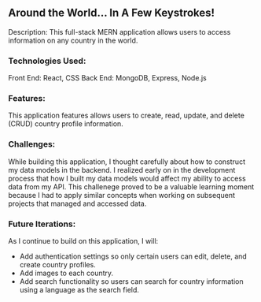 
## Around the World... In A Few Keystrokes!

Description: This full-stack MERN application allows users to access information on any country in the world. 

### Technologies Used: 
Front End: React, CSS
Back End: MongoDB, Express, Node.js

### Features:

This application features allows users to create, read, update, and delete (CRUD) country profile information. 

### Challenges: 

While building this application, I thought carefully about how to construct my data models in the backend. I realized early on in the development process that how I built my data models would affect my ability to access data from my API. This challenege proved to be a valuable learning moment because I had to apply similar concepts when working on subsequent projects that managed and accessed data.

### Future Iterations: 

As I continue to build on this application, I will:
* Add authentication settings so only certain users can edit, delete, and create country profiles.
* Add images to each country.
* Add search functionality so users can search for country information using a language as the search field.
